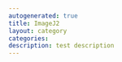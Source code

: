 ```yaml
---
autogenerated: true
title: ImageJ2
layout: category
categories: 
description: test description
---
```



